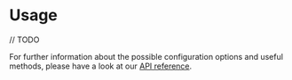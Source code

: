 # Usage

// TODO

For further information about the possible configuration options and useful methods, please have a look at our [API reference](../api-reference).
